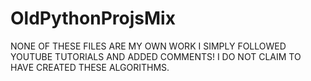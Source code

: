 # OldPythonProjsMix
NONE OF THESE FILES ARE MY OWN WORK I SIMPLY FOLLOWED YOUTUBE TUTORIALS AND ADDED COMMENTS! I DO NOT CLAIM TO HAVE CREATED THESE ALGORITHMS. 
